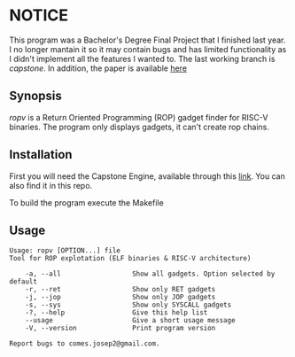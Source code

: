 # NOTICE

This program was a Bachelor's Degree Final Project that I finished last year. I no longer mantain it so it may contain bugs and has limited functionality as I didn't implement all the features I wanted to. The last working branch is _capstone_. In addition, the paper is available [here](https://jcomes.org/ropv)

## Synopsis

_ropv_ is a Return Oriented Programming (ROP) gadget finder for RISC-V binaries. The program only displays gadgets, it can't create rop chains.

## Installation

First you will need the Capstone Engine, available through this [link](https://github.com/capstone-engine/capstone). You can also find it in this repo.

To build the program execute the Makefile

## Usage

    Usage: ropv [OPTION...] file
    Tool for ROP explotation (ELF binaries & RISC-V architecture)

        -a, --all                  Show all gadgets. Option selected by default
        -r, --ret                  Show only RET gadgets
        -j, --jop                  Show only JOP gadgets
        -s, --sys                  Show only SYSCALL gadgets
        -?, --help                 Give this help list
        --usage                    Give a short usage message
        -V, --version              Print program version

    Report bugs to comes.josep2@gmail.com.
